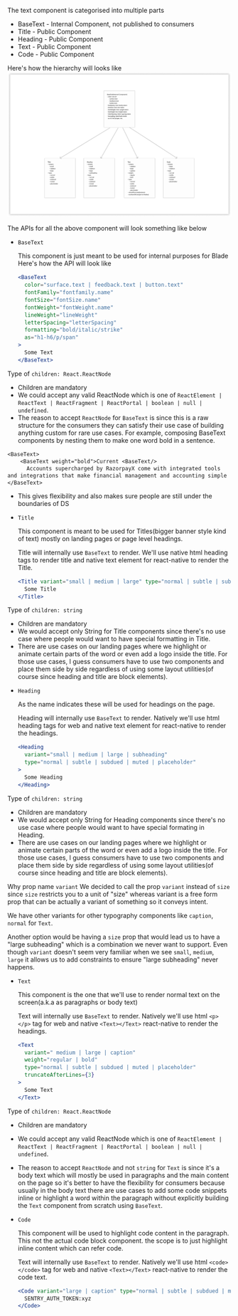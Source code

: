 The text component is categorised into multiple parts

- BaseText - Internal Component, not published to consumers
- Title - Public Component
- Heading - Public Component
- Text - Public Component
- Code - Public Component

Here's how the hierarchy will looks like
![Component Breakdown](./component-breakdown.png)

The APIs for all the above component will look something like below

- `BaseText`

  This component is just meant to be used for internal purposes for Blade
  Here's how the API will look like

  ```jsx
  <BaseText
    color="surface.text | feedback.text | button.text"
    fontFamily="fontfamily.name"
    fontSize="fontSize.name"
    fontWeight="fontWeight.name"
    lineWeight="lineWeight"
    letterSpacing="letterSpacing"
    formatting="bold/italic/strike"
    as="h1-h6/p/span"
  >
    Some Text
  </BaseText>
  ```

Type of `children: React.ReactNode`

- Children are mandatory
- We could accept any valid ReactNode which is one of `ReactElement | ReactText | ReactFragment | ReactPortal | boolean | null | undefined`.
- The reason to accept `ReactNode` for `BaseText` is since this is a raw structure for the consumers they can satisfy their use case of building anything custom for rare use cases. For example, composing BaseText components by nesting them to make one word bold in a sentence.

```
<BaseText>
	<BaseText weight="bold">Current <BaseText/>
	  Accounts supercharged by RazorpayX come with integrated tools and integrations that make financial management and accounting simple
</BaseText>
```

- This gives flexibility and also makes sure people are still under the boundaries of DS

* `Title`

  This component is meant to be used for Titles(bigger banner style kind of text) mostly on landing pages or page level headings.

  Title will internally use `BaseText` to render. We'll use native html heading tags to render title and native text element for react-native to render the Title.

  ```jsx
  <Title variant="small | medium | large" type="normal | subtle | subdued | muted | placeholder">
    Some Title
  </Title>
  ```

Type of `children: string`

- Children are mandatory
- We would accept only String for Title components since there's no use case where people would want to have special formatting in Title.
- There are use cases on our landing pages where we highlight or animate certain parts of the word or even add a logo inside the title. For those use cases, I guess consumers have to use two components and place them side by side regardless of using some layout utilities(of course since heading and title are block elements).

* `Heading`

  As the name indicates these will be used for headings on the page.

  Heading will internally use `BaseText` to render. Natively we'll use html heading tags for web and native text element for react-native to render the headings.

  ```jsx
  <Heading
    variant="small | medium | large | subheading"
    type="normal | subtle | subdued | muted | placeholder"
  >
    Some Heading
  </Heading>
  ```

Type of `children: string`

- Children are mandatory
- We would accept only String for Heading components since there's no use case where people would want to have special formating in Heading.
- There are use cases on our landing pages where we highlight or animate certain parts of the word or even add a logo inside the title. For those use cases, I guess consumers have to use two components and place them side by side regardless of using some layout utilities(of course since heading and title are block elements).

Why prop name `variant` We decided to call the prop `variant` instead of `size` since `size` restricts you to a unit of "size" whereas variant is a free form prop that can be actually a variant of something so it conveys intent.

We have other variants for other typography components like `caption`, `normal` for `Text`.

Another option would be having a `size` prop that would lead us to have a "large subheading" which is a combination we never want to support. Even though `variant` doesn't seem very familiar when we see `small`, `medium`, `large` it allows us to add constraints to ensure "large subheading" never happens.

- `Text`

  This component is the one that we'll use to render normal text on the screen(a.k.a as paragraphs or body text)

  Text will internally use `BaseText` to render. Natively we'll use html `<p></p>` tag for web and native `<Text></Text>` react-native to render the headings.

  ```jsx
  <Text
    variant=" medium | large | caption"
    weight="regular | bold"
    type="normal | subtle | subdued | muted | placeholder"
    truncateAfterLines={3}
  >
    Some Text
  </Text>
  ```

Type of `children: React.ReactNode`

- Children are mandatory
- We could accept any valid ReactNode which is one of `ReactElement | ReactText | ReactFragment | ReactPortal | boolean | null | undefined`.
- The reason to accept `ReactNode` and not `string` for `Text` is since it's a body text which will mostly be used in paragraphs and the main content on the page so it's better to have the flexibility for consumers because usually in the body text there are use cases to add some code snippets inline or highlight a word within the paragraph without explicitly building the `Text` component from scratch using `BaseText`.

- `Code`

  This component will be used to highlight code content in the paragraph. This not the actual code block component. the scope is to just highlight inline content which can refer code.

  Text will internally use `BaseText` to render. Natively we'll use html `<code></code>` tag for web and native `<Text></Text>` react-native to render the code text.

  ```jsx
  <Code variant="large | caption" type="normal | subtle | subdued | muted | placeholder">
    SENTRY_AUTH_TOKEN:xyz
  </Code>
  ```
